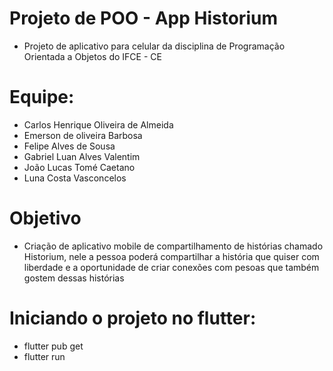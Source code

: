 # Projeto de POO - App Historium
- Projeto de aplicativo para celular da disciplina de Programação Orientada a Objetos do IFCE - CE

# Equipe: 
- Carlos Henrique Oliveira de Almeida 
- Emerson de oliveira Barbosa
- Felipe Alves de Sousa 
- Gabriel Luan Alves Valentim
- João Lucas Tomé Caetano 
- Luna Costa Vasconcelos

# Objetivo
- Criação de aplicativo mobile de compartilhamento de histórias chamado Historium, nele a pessoa poderá compartilhar a história que quiser com liberdade e a oportunidade de criar conexões com pesoas que também gostem dessas histórias

# Iniciando o projeto no flutter:
- flutter pub get
- flutter run
